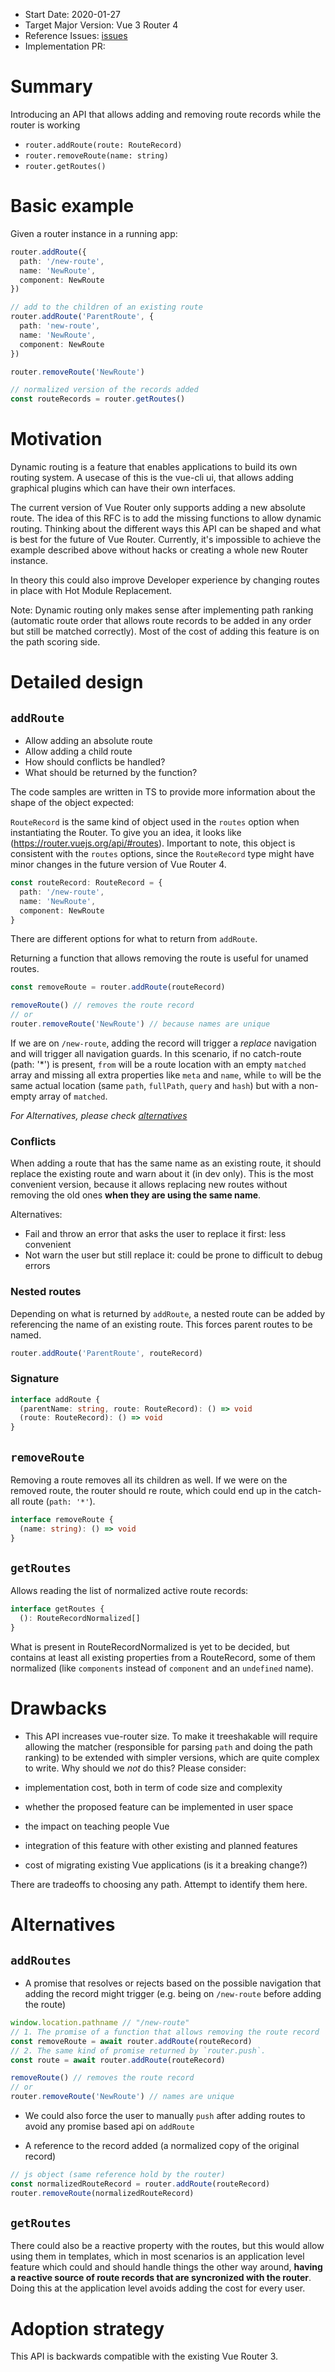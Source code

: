 - Start Date: 2020-01-27
- Target Major Version: Vue 3 Router 4
- Reference Issues: [issues](https://github.com/vuejs/vue-router/issues?q=is%3Aopen+is%3Aissue+label%3A%22group%5Bdynamic+routing%5D%22)
- Implementation PR:

# Summary

Introducing an API that allows adding and removing route records while the router is working

- `router.addRoute(route: RouteRecord)`
- `router.removeRoute(name: string)`
- `router.getRoutes()`

# Basic example

Given a router instance in a running app:

```ts
router.addRoute({
  path: '/new-route',
  name: 'NewRoute',
  component: NewRoute
})

// add to the children of an existing route
router.addRoute('ParentRoute', {
  path: 'new-route',
  name: 'NewRoute',
  component: NewRoute
})

router.removeRoute('NewRoute')

// normalized version of the records added
const routeRecords = router.getRoutes()
```

# Motivation

Dynamic routing is a feature that enables applications to build its own routing system. A usecase of this is the vue-cli ui, that allows adding graphical plugins which can have their own interfaces.

The current version of Vue Router only supports adding a new absolute route. The idea of this RFC is to add the missing functions to allow dynamic routing. Thinking about the different ways this API can be shaped and what is best for the future of Vue Router. Currently, it's impossible to achieve the example described above without hacks or creating a whole new Router instance.

In theory this could also improve Developer experience by changing routes in place with Hot Module Replacement.

Note: Dynamic routing only makes sense after implementing path ranking (automatic route order that allows route records to be added in any order but still be matched correctly). Most of the cost of adding this feature is on the path scoring side.

# Detailed design

## `addRoute`

- Allow adding an absolute route
- Allow adding a child route
- How should conflicts be handled?
- What should be returned by the function?

The code samples are written in TS to provide more information about the shape of the object expected:

`RouteRecord` is the same kind of object used in the `routes` option when instantiating the Router. To give you an idea, it looks like (https://router.vuejs.org/api/#routes). Important to note, this object is consistent with the `routes` options, since the `RouteRecord` type might have minor changes in the future version of Vue Router 4.

```ts
const routeRecord: RouteRecord = {
  path: '/new-route',
  name: 'NewRoute',
  component: NewRoute
}
```

There are different options for what to return from `addRoute`.

Returning a function that allows removing the route is useful for unamed routes.

```ts
const removeRoute = router.addRoute(routeRecord)

removeRoute() // removes the route record
// or
router.removeRoute('NewRoute') // because names are unique
```

If we are on `/new-route`, adding the record will trigger a _replace_ navigation and will trigger all navigation guards. In this scenario, if no catch-route (path: '\*') is present, `from` will be a route location with an empty `matched` array and missing all extra properties like `meta` and `name`, while `to` will be the same actual location (same `path`, `fullPath`, `query` and `hash`) but with a non-empty array of `matched`.

_For Alternatives, please check [alternatives](#alternatives)_

### Conflicts

When adding a route that has the same name as an existing route, it should replace the existing route and warn about it (in dev only). This is the most convenient version, because it allows replacing new routes without removing the old ones **when they are using the same name**.

Alternatives:

- Fail and throw an error that asks the user to replace it first: less convenient
- Not warn the user but still replace it: could be prone to difficult to debug errors

### Nested routes

Depending on what is returned by `addRoute`, a nested route can be added by referencing the name of an existing route. This forces parent routes to be named.

```ts
router.addRoute('ParentRoute', routeRecord)
```

### Signature

```ts
interface addRoute {
  (parentName: string, route: RouteRecord): () => void
  (route: RouteRecord): () => void
}
```

## `removeRoute`

Removing a route removes all its children as well. If we were on the removed route, the router should re route, which could end up in the catch-all route (`path: '*'`).

```ts
interface removeRoute {
  (name: string): () => void
}
```

## `getRoutes`

Allows reading the list of normalized active route records:

```ts
interface getRoutes {
  (): RouteRecordNormalized[]
}
```

What is present in RouteRecordNormalized is yet to be decided, but contains at least all existing properties from a RouteRecord, some of them normalized (like `components` instead of `component` and an `undefined` name).

# Drawbacks

- This API increases vue-router size. To make it treeshakable will require allowing the matcher (responsible for parsing `path` and doing the path ranking) to be extended with simpler versions, which are quite complex to write.
  Why should we _not_ do this? Please consider:

- implementation cost, both in term of code size and complexity
- whether the proposed feature can be implemented in user space
- the impact on teaching people Vue
- integration of this feature with other existing and planned features
- cost of migrating existing Vue applications (is it a breaking change?)

There are tradeoffs to choosing any path. Attempt to identify them here.

# Alternatives

## `addRoutes`

- A promise that resolves or rejects based on the possible navigation that adding the record might trigger (e.g. being on `/new-route` before adding the route)

```ts
window.location.pathname // "/new-route"
// 1. The promise of a function that allows removing the route record
const removeRoute = await router.addRoute(routeRecord)
// 2. The same kind of promise returned by `router.push`.
const route = await router.addRoute(routeRecord)

removeRoute() // removes the route record
// or
router.removeRoute('NewRoute') // names are unique
```

- We could also force the user to manually `push` after adding routes to avoid any promise based api on `addRoute`

- A reference to the record added (a normalized copy of the original record)

```ts
// js object (same reference hold by the router)
const normalizedRouteRecord = router.addRoute(routeRecord)
router.removeRoute(normalizedRouteRecord)
```

## `getRoutes`

There could also be a reactive property with the routes, but this would allow using them in templates, which in most scenarios is an application level feature which could and should handle things the other way around, **having a reactive source of route records that are syncronized with the router**. Doing this at the application level avoids adding the cost for every user.

# Adoption strategy

This API is backwards compatible with the existing Vue Router 3. 
